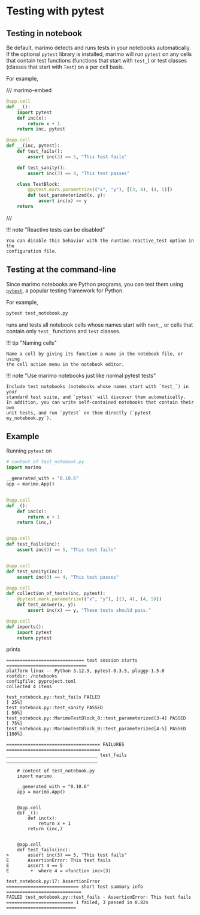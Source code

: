 # Testing with pytest

## Testing in notebook

Be default, marimo detects and runs tests in your notebooks automatically. If
the optional `pytest` library is installed, marimo will run `pytest` on any cells that
contain test functions (functions that start with `test_`) or test classes
(classes that start with `Test`) on a per cell basis.

For example,

/// marimo-embed

```python
@app.cell
def __():
    import pytest
    def inc(x):
        return x + 1
    return inc, pytest

@app.cell
def __(inc, pytest):
    def test_fails():
        assert inc(3) == 5, "This test fails"

    def test_sanity():
        assert inc(3) == 4, "This test passes"

    class TestBlock:
        @pytest.mark.parametrize(("x", "y"), [(3, 4), (4, 5)])
        def test_parameterized(x, y):
            assert inc(x) == y
    return
```

///

!!! note "Reactive tests can be disabled"

    You can disable this behavior with the runtime.reactive_test option in the
    configuration file.


## Testing at the command-line

Since marimo notebooks are Python programs, you can test them using
[`pytest`](https://docs.pytest.org/en/stable/), a popular testing framework
for Python.



For example,

```bash
pytest test_notebook.py
```

runs and tests all notebook cells whose names start with `test_`, or cells that
contain only `test_` functions and `Test` classes.

!!! tip "Naming cells"

    Name a cell by giving its function a name in the notebook file, or using
    the cell action menu in the notebook editor.

!!! note "Use marimo notebooks just like normal pytest tests"

    Include test notebooks (notebooks whose names start with `test_`) in your
    standard test suite, and `pytest` will discover them automatically.
    In addition, you can write self-contained notebooks that contain their own
    unit tests, and run `pytest` on them directly (`pytest my_notebook.py`).

## Example

Running `pytest` on

```python
# content of test_notebook.py
import marimo

__generated_with = "0.10.6"
app = marimo.App()


@app.cell
def _():
    def inc(x):
        return x + 1
    return (inc,)


@app.cell
def test_fails(inc):
    assert inc(3) == 5, "This test fails"


@app.cell
def test_sanity(inc):
    assert inc(3) == 4, "This test passes"

@app.cell
def collection_of_tests(inc, pytest):
    @pytest.mark.parametrize(("x", "y"), [(3, 4), (4, 5)])
    def test_answer(x, y):
        assert inc(x) == y, "These tests should pass."

@app.cell
def imports():
    import pytest
    return pytest
```

prints

```pytest
============================= test session starts ==============================
platform linux -- Python 3.12.9, pytest-8.3.5, pluggy-1.5.0
rootdir: /notebooks
configfile: pyproject.toml
collected 4 items

test_notebook.py::test_fails FAILED                                       [ 25%]
test_notebook.py::test_sanity PASSED                                      [ 50%]
test_notebook.py::MarimoTestBlock_0::test_parameterized[3-4] PASSED       [ 75%]
test_notebook.py::MarimoTestBlock_0::test_parameterized[4-5] PASSED       [100%]

=================================== FAILURES ===================================
__________________________________ test_fails __________________________________

    # content of test_notebook.py
    import marimo

    __generated_with = "0.10.6"
    app = marimo.App()


    @app.cell
    def _():
        def inc(x):
            return x + 1
        return (inc,)


    @app.cell
    def test_fails(inc):
>       assert inc(3) == 5, "This test fails"
E       AssertionError: This test fails
E       assert 4 == 5
E        +  where 4 = <function inc>(3)

test_notebook.py:17: AssertionError
=========================== short test summary info ============================
FAILED test_notebook.py::test_fails - AssertionError: This test fails
========================= 1 failed, 3 passed in 0.82s ==========================
```
